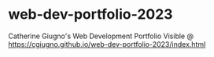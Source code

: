 # web-dev-portfolio-2023
Catherine Giugno's Web Development Portfolio
Visible @ https://cgiugno.github.io/web-dev-portfolio-2023/index.html
